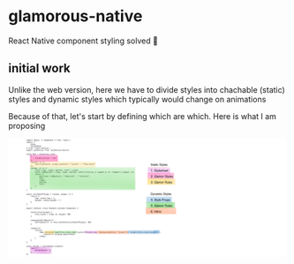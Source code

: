 # glamorous-native
React Native component styling solved 💄

## initial work
Unlike the web version, here we have to divide styles into chachable (static) styles and dynamic styles which typically would change on animations

Because of that, let's start by defining which are which. Here is what I am proposing

<img src="styles.png">

